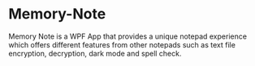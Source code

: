 # Memory-Note
Memory Note is a WPF App that provides a unique notepad experience which offers different features from other notepads such as text file encryption, decryption, dark mode and spell check.
